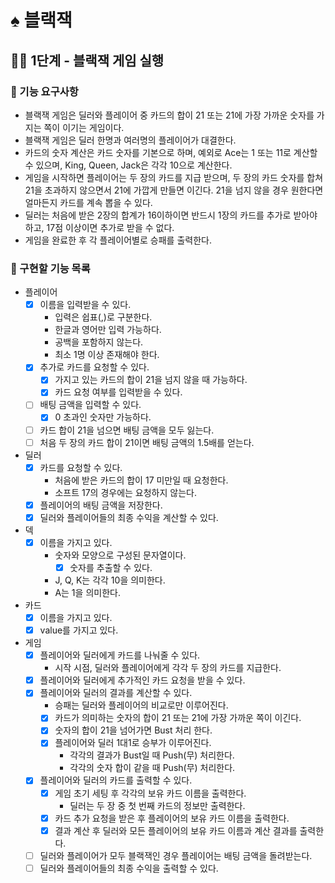 # ♠️ 블랙잭

## ☝🏻 1단계 - 블랙잭 게임 실행

### 🎯 기능 요구사항
- 블랙잭 게임은 딜러와 플레이어 중 카드의 합이 21 또는 21에 가장 가까운 숫자를 가지는 쪽이 이기는 게임이다.
- 블랙잭 게임은 딜러 한명과 여러명의 플레이어가 대결한다.
- 카드의 숫자 계산은 카드 숫자를 기본으로 하며, 예외로 Ace는 1 또는 11로 계산할 수 있으며, King, Queen, Jack은 각각 10으로 계산한다.
- 게임을 시작하면 플레이어는 두 장의 카드를 지급 받으며, 두 장의 카드 숫자를 합쳐 21을 초과하지 않으면서 21에 가깝게 만들면 이긴다. 21을 넘지 않을 경우 원한다면 얼마든지 카드를 계속 뽑을 수 있다.
- 딜러는 처음에 받은 2장의 합계가 16이하이면 반드시 1장의 카드를 추가로 받아야 하고, 17점 이상이면 추가로 받을 수 없다.
- 게임을 완료한 후 각 플레이어별로 승패를 출력한다.


### 🦕 구현할 기능 목록
- 플레이어
  - [x] 이름을 입력받을 수 있다.
    - 입력은 쉽표(,)로 구분한다.
    - 한글과 영어만 입력 가능하다.
    - 공백을 포함하지 않는다.
    - 최소 1명 이상 존재해야 한다.
  - [x] 추가로 카드를 요청할 수 있다.
    - [x] 가지고 있는 카드의 합이 21을 넘지 않을 때 가능하다.
    - [x] 카드 요청 여부를 입력받을 수 있다.
  - [ ] 배팅 금액을 입력할 수 있다.
    - [x] 0 초과인 숫자만 가능하다.
  - [ ] 카드 합이 21을 넘으면 배팅 금액을 모두 잃는다.
  - [ ] 처음 두 장의 카드 합이 21이면 배팅 금액의 1.5배를 얻는다. 
  
- 딜러
  - [x] 카드를 요청할 수 있다.
    - 처음에 받은 카드의 합이 17 미만일 때 요청한다.
    - 소프트 17의 경우에는 요청하지 않는다.
  - [x] 플레이어의 배팅 금액을 저장한다.
  - [x] 딜러와 플레이어들의 최종 수익을 계산할 수 있다.

- 덱
  - [x] 이름을 가지고 있다.
    - 숫자와 모양으로 구성된 문자열이다.
      - [x] 숫자를 추출할 수 있다.
    - J, Q, K는 각각 10을 의미한다.
    - A는 1을 의미한다.

- 카드
  - [x] 이름을 가지고 있다.
  - [x] value를 가지고 있다.

- 게임
  - [x] 플레이어와 딜러에게 카드를 나눠줄 수 있다.
    - 시작 시점, 딜러와 플레이어에게 각각 두 장의 카드를 지급한다.
  - [x] 플레이어와 딜러에게 추가적인 카드 요청을 받을 수 있다.
  - [x] 플레이어와 딜러의 결과를 계산할 수 있다.
      - 승패는 딜러와 플레이어의 비교로만 이루어진다.
      - [x] 카드가 의미하는 숫자의 합이 21 또는 21에 가장 가까운 쪽이 이긴다.
      - [x] 숫자의 합이 21을 넘어가면 Bust 처리 한다.
      - [x] 플레이어와 딜러 1대1로 승부가 이루어진다. 
        - 각각의 결과가 Bust일 때 Push(무) 처리한다.
        - 각각의 숫자 합이 같을 때 Push(무) 처리한다.
  - [x] 플레이어와 딜러의 카드를 출력할 수 있다.
    - [x] 게임 초기 세팅 후 각각의 보유 카드 이름을 출력한다.
      - 딜러는 두 장 중 첫 번째 카드의 정보만 출력한다.
    - [x] 카드 추가 요청을 받은 후 플레이어의 보유 카드 이름을 출력한다.
    - [x] 결과 계산 후 딜러와 모든 플레이어의 보유 카드 이름과 계산 결과를 출력한다.
  - [ ] 딜러와 플레이어가 모두 블랙잭인 경우 플레이어는 배팅 금액을 돌려받는다.
  - [ ] 딜러와 플레이어들의 최종 수익을 출력할 수 있다.    
